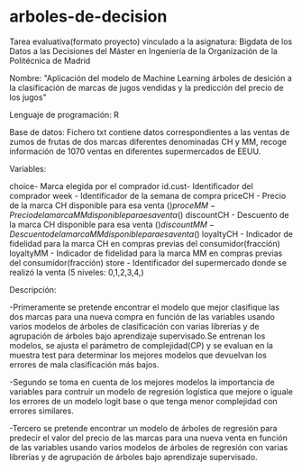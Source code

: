 # arboles-de-decision
Tarea evaluativa(formato proyecto) vinculado a la asignatura: Bigdata de los Datos a las Decisiones del Máster en Ingeniería de la Organización de la Politécnica de Madrid

Nombre: "Aplicación del modelo de Machine Learning árboles de desición a la clasificación de marcas de jugos vendidas y la predicción del precio de los jugos"

Lenguaje de programación: R

Base de datos: Fichero txt contiene datos correspondientes a las ventas de zumos de frutas de dos marcas diferentes denominadas CH y MM, recoge información de 1070 ventas en diferentes supermercados de EEUU.

Variables:

choice- Marca elegida por el comprador
id.cust- Identificador del comprador
week - Identificador de la semana de compra
priceCH - Precio de la marca CH disponible para esa venta ($)
proceMM - Precio de la marca MM disponible para esa venta ($)
discountCH - Descuento de la marca CH disponible para esa venta ($)
discountMM - Descuento de la marca MM disponible para esa venta ($)
loyaltyCH - Indicador de fidelidad para la marca CH en compras previas del consumidor(fracción)
loyaltyMM - Indicador de fidelidad para la marca MM en compras previas del consumidor(fracción)
store - Identificador del supermercado donde se realizó la venta (5 niveles: 0,1,2,3,4,)

Descripción: 

-Primeramente se pretende encontrar el modelo que mejor clasifique las dos marcas para una nueva compra en función de las variables usando varios modelos de árboles de clasificación con varias librerías y de agrupación de árboles bajo aprendizaje supervisado.Se entrenan los modelos, se ajusta el parámetro de complejidad(CP) y se evaluan en la muestra test para determinar los mejores modelos que devuelvan los errores de mala clasificación más bajos.

-Segundo se toma en cuenta de los mejores modelos la importancia de variables para contruir un modelo de regresión logística que mejore o iguale los errores de un modelo logit base o que tenga menor complejidad con errores similares. 

-Tercero se pretende encontrar un modelo de árboles de regresión para predecir el valor del precio de las marcas para una nueva venta en función de las variables usando varios modelos de árboles de regresión con varias librerías y de agrupación de árboles bajo aprendizaje supervisado.

